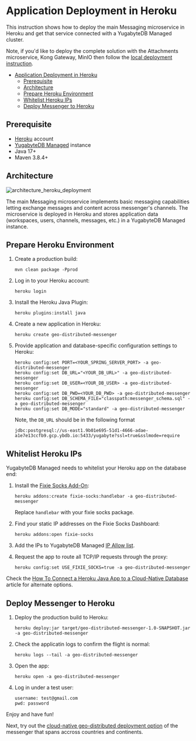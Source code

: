 # Application Deployment in Heroku

This instruction shows how to deploy the main Messaging microservice in Heroku and get that service connected with a YugabyteDB Managed cluster.

Note, if you'd like to deploy the complete solution with the Attachments microservice, Kong Gateway, MinIO then follow the [local deployment instruction](local_deployment.md).

<!-- vscode-markdown-toc -->

- [Application Deployment in Heroku](#application-deployment-in-heroku)
  - [Prerequisite](#prerequisite)
  - [Architecture](#architecture)
  - [Prepare Heroku Environment](#prepare-heroku-environment)
  - [Whitelist Heroku IPs](#whitelist-heroku-ips)
  - [Deploy Messenger to Heroku](#deploy-messenger-to-heroku)

<!-- vscode-markdown-toc-config
    numbering=false
    autoSave=true
    /vscode-markdown-toc-config -->
<!-- /vscode-markdown-toc -->

## Prerequisite

* [Heroku](https://www.heroku.com) account
* [YugabyteDB Managed](http://cloud.yugabyte.com) instance
* Java 17+
* Maven 3.8.4+

## Architecture

![architecture_heroku_deployment](https://user-images.githubusercontent.com/1537233/197900469-f5bae0b3-3ed7-4ae1-970f-4aa1b004052e.png)

The main Messaging microservice implements basic messaging capabilities letting exchange messages and content across messenger's channels. The microservice is deployed in Heroku and stores application data (workspaces, users, channels, messages, etc.) in a YugabyteDB Managed instance.

## Prepare Heroku Environment

1. Create a production build:
    ```shell
    mvn clean package -Pprod
    ```

2. Log in to your Heroku account:
    ```shell
    heroku login
    ```

3. Install the Heroku Java Plugin:
    ```shell
    heroku plugins:install java
    ```

4. Create a new application in Heroku:
    ```shell
    heroku create geo-distributed-messenger
    ```

5. Provide application and database-specific configuration settings to Heroku:
    ```shell
    heroku config:set PORT=<YOUR_SPRING_SERVER_PORT> -a geo-distributed-messenger
    heroku config:set DB_URL="<YOUR_DB_URL>" -a geo-distributed-messenger
    heroku config:set DB_USER=<YOUR_DB_USER> -a geo-distributed-messenger
    heroku config:set DB_PWD=<YOUR_DB_PWD> -a geo-distributed-messenger
    heroku config:set DB_SCHEMA_FILE="classpath:messenger_schema.sql" -a geo-distributed-messenger
    heroku config:set DB_MODE="standard" -a geo-distributed-messenger
    ```

    Note, the `DB_URL` should be in the following format
    ```shell
    jdbc:postgresql://us-east1.9b01e695-51d1-4666-adae-a1e7e13ccfb9.gcp.ybdb.io:5433/yugabyte?ssl=true&sslmode=require
    ```

## Whitelist Heroku IPs

YugabyteDB Managed needs to whitelist your Heroku app on the database end:
1. Install the [Fixie Socks Add-On](https://elements.heroku.com/addons/fixie-socks):
    ```shell
    heroku addons:create fixie-socks:handlebar -a geo-distributed-messenger
    ```

    Replace `handlebar` with your fixie socks package.
    
2. Find your static IP addresses on the Fixie Socks Dashboard:
    ```shell
    heroku addons:open fixie-socks
    ```
3. Add the IPs to YugabyteDB Managed [IP Allow list](https://docs.yugabyte.com/preview/yugabyte-cloud/cloud-secure-clusters/add-connections/).

4. Request the app to route all TCP/IP requests through the proxy:
    ```shell
    heroku config:set USE_FIXIE_SOCKS=true -a geo-distributed-messenger
    ```

Check the [How To Connect a Heroku Java App to a Cloud-Native Database](https://dzone.com/articles/how-to-connect-a-heroku-app-to-a-yugabytedb-manage) article for alternate options.

## Deploy Messenger to Heroku

1. Deploy the production build to Heroku:
    ```shell
    heroku deploy:jar target/geo-distributed-messenger-1.0-SNAPSHOT.jar -a geo-distributed-messenger
    ```

2. Check the applicatin logs to confirm the flight is normal:
    ```shell
    heroku logs --tail -a geo-distributed-messenger
    ```

3. Open the app:
    ```shell
    heroku open -a geo-distributed-messenger
    ```

4. Log in under a test user:
    ```shell
    username: test@gmail.com
    pwd: password
    ```

Enjoy and have fun! 

Next, try out the [cloud-native geo-distributed deployment option](gcloud_deployment.md) of the messenger that spans accross countries and continents.


